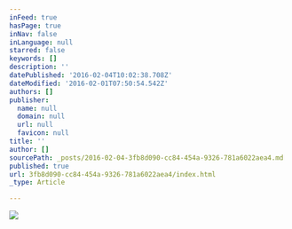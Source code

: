 ```yaml
---
inFeed: true
hasPage: true
inNav: false
inLanguage: null
starred: false
keywords: []
description: ''
datePublished: '2016-02-04T10:02:38.708Z'
dateModified: '2016-02-01T07:50:54.542Z'
authors: []
publisher:
  name: null
  domain: null
  url: null
  favicon: null
title: ''
author: []
sourcePath: _posts/2016-02-04-3fb8d090-cc84-454a-9326-781a6022aea4.md
published: true
url: 3fb8d090-cc84-454a-9326-781a6022aea4/index.html
_type: Article

---
```

![](https://the-grid-user-content.s3-us-west-2.amazonaws.com/a87762a9-08ab-44bc-bd00-fce3b78189bb.jpg)